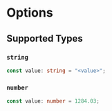 # Options


## Supported Types

### `string`

```typescript
const value: string = "<value>";
```

### `number`

```typescript
const value: number = 1284.03;
```

